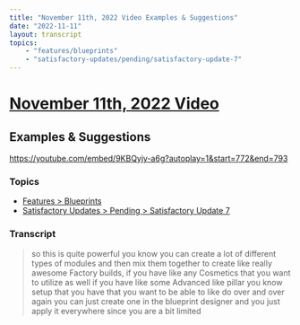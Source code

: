 ```yaml
---
title: "November 11th, 2022 Video Examples & Suggestions"
date: "2022-11-11"
layout: transcript
topics:
    - "features/blueprints"
    - "satisfactory-updates/pending/satisfactory-update-7"
---
```

# [November 11th, 2022 Video](../2022-11-11.md)
## Examples & Suggestions
https://youtube.com/embed/9KBQyjy-a6g?autoplay=1&start=772&end=793

### Topics
* [Features > Blueprints](../topics/features/blueprints.md)
* [Satisfactory Updates > Pending > Satisfactory Update 7](../topics/satisfactory-updates/pending/satisfactory-update-7.md)

### Transcript

> so this is quite powerful you know you can create a lot of different types of modules and then mix them together to create like really awesome Factory builds, if you have like any Cosmetics that you want to utilize as well if you have like some Advanced like pillar you know setup that you have that you want to be able to like do over and over again you can just create one in the blueprint designer and you just apply it everywhere since you are a bit limited
